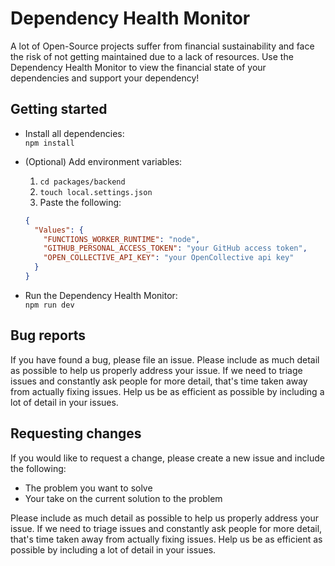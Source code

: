 # Dependency Health Monitor

A lot of Open-Source projects suffer from financial sustainability and face the risk of not getting maintained due to a lack of resources. Use the Dependency Health Monitor to view the financial state of your dependencies and support your dependency!

## Getting started

- Install all dependencies:  
  `npm install`

- (Optional) Add environment variables:
  1. `cd packages/backend`
  2. `touch local.settings.json`
  3. Paste the following:
  ```json
  {
    "Values": {
      "FUNCTIONS_WORKER_RUNTIME": "node",
      "GITHUB_PERSONAL_ACCESS_TOKEN": "your GitHub access token",
      "OPEN_COLLECTIVE_API_KEY": "your OpenCollective api key"
    }
  }
  ```
- Run the Dependency Health Monitor:  
  `npm run dev`

## Bug reports

If you have found a bug, please file an issue. Please include as much detail as possible to help us properly address your issue. If we need to triage issues and constantly ask people for more detail, that's time taken away from actually fixing issues. Help us be as efficient as possible by including a lot of detail in your issues.

## Requesting changes

If you would like to request a change, please create a new issue and include the following:

- The problem you want to solve
- Your take on the current solution to the problem

Please include as much detail as possible to help us properly address your issue. If we need to triage issues and constantly ask people for more detail, that's time taken away from actually fixing issues. Help us be as efficient as possible by including a lot of detail in your issues.
